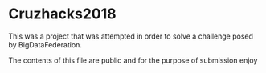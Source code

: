 # Cruzhacks2018
This was a project that was attempted in order to solve a challenge posed by BigDataFederation.

The contents of this file are public and for the purpose of submission
enjoy
